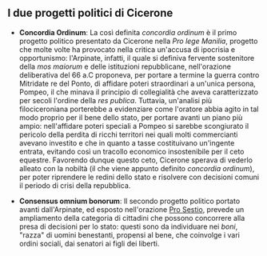 ---
---

## I due progetti politici di Cicerone

* **Concordia Ordinum**:
La così definita *concordia ordinum* è il primo progetto politico presentato da Cicerone nella *Pro lege Manilia*, progetto che molte volte ha provocato nella critica un'accusa di ipocrisia e opportunismo: l'Arpinate, infatti, il quale si definiva fervente sostenitore della *mos maiorum* e delle istituzioni repubblicane, nell'orazione deliberativa del 66 a.C proponeva, per portare a termine la guerra contro Mitridate re del Ponto, di affidare poteri straordinari a un'unica persona, Pompeo, il che minava il principio di collegialità che aveva caratterizzato per secoli l'ordine della *res publica*.
Tuttavia, un'analisi più filociceroniana porterebbe a evidenziare come l'oratore abbia agito in tal modo proprio per il bene dello stato, per portare avanti un piano più ampio: nell'affidare poteri speciali a Pompeo si sarebbe scongiurato il pericolo della perdita di ricchi territori nei quali molti commercianti avevano investito e che in quanto a tasse costituivano un'ingente entrata, evitando così un tracollo economico insostenibile per il ceto equestre. Favorendo dunque questo ceto, Cicerone sperava di vederlo alleato con la nobiltà (il che viene appunto definito *concordia ordinum*), per poter riprendere le redini dello stato e risolvere con decisioni comuni il periodo di crisi della repubblica.

* **Consensus omnium bonorum**:
Il secondo progetto politico portato avanti dall'Arpinate, ed esposto nell'orazione [Pro Sestio](http://procicerone.github.io/humanae/prosestio.html), prevede un ampliamento della categoria di cittadini che possono concorrere alla presa di decisioni per lo stato: questi sono da individuare nei *boni*, "razza" di uomini benestanti, propensi al bene, che coinvolge i vari ordini sociali, dai senatori ai figli dei liberti.
